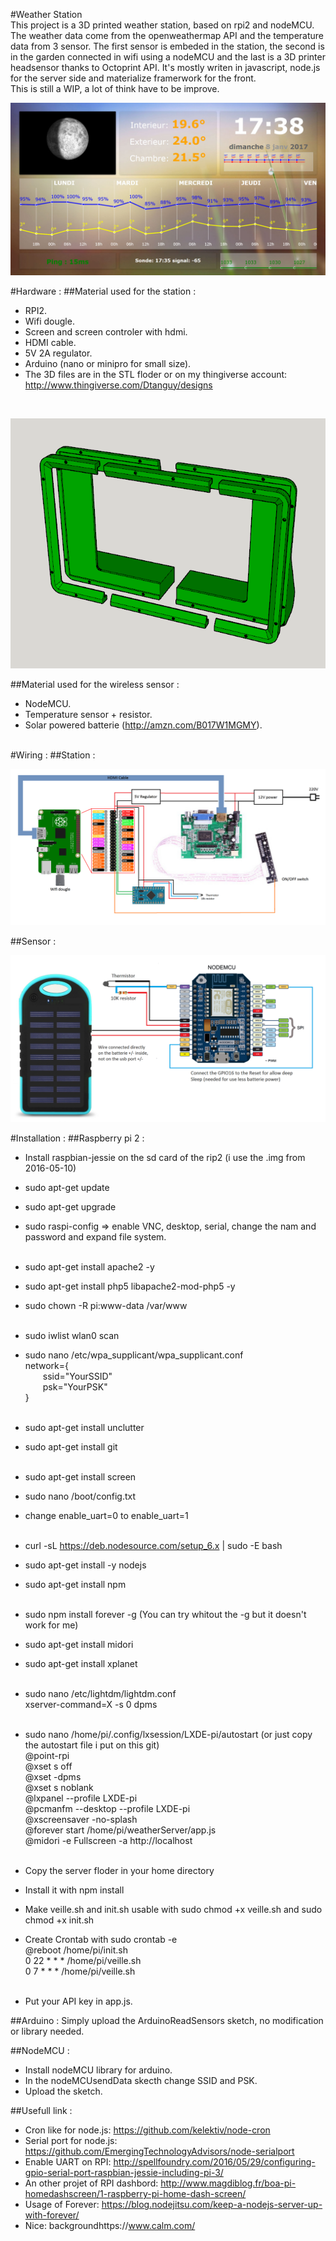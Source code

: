 #Weather Station
<br>
This project is a 3D printed weather station, based on rpi2 and nodeMCU. 
The weather data come from the openweathermap API and the temperature data from 3 sensor. 
The first sensor is embeded in the station, the second is in the garden connected in wifi using a nodeMCU and the last is a 3D printer headsensor thanks to Octoprint API. 
It's mostly writen in javascript, node.js for the server side and materialize framerwork for the front.
<br>
This is still a WIP, a lot of think have to be improve.

<p align="center">
	<img src="https://raw.githubusercontent.com/dtanguy/weatherstation/master/img/p1.jpg">
</p>

<!--<br>
<p align="center">
	<img src="https://raw.githubusercontent.com/dtanguy/weatherstation/master/img/p2.png">
</p>
<br>-->

#Hardware :
##Material used for the station :
- RPI2.
- Wifi dougle.
- Screen and screen controler with hdmi.
- HDMI cable.
- 5V 2A regulator.
- Arduino (nano or minipro for small size). 
- The 3D files are in the STL floder or on my thingiverse account: http://www.thingiverse.com/Dtanguy/designs
<br>
<p align="center">
	<img src="https://raw.githubusercontent.com/dtanguy/weatherstation/master/img/p2.png" style="height: 400px;">
</p>


##Material used for the wireless sensor :
- NodeMCU.
- Temperature sensor + resistor.
- Solar powered batterie (http://amzn.com/B017W1MGMY).
<br><br>

#Wiring :
##Station :
<p align="center">
	<img src="https://raw.githubusercontent.com/dtanguy/weatherstation/master/img/StationSchematic.png">
</p>

##Sensor :
<p align="center">
	<img src="https://raw.githubusercontent.com/dtanguy/weatherstation/master/img/WirelessSensorSchematic.png">
</p>


#Installation :
##Raspberry pi 2 :

- Install raspbian-jessie on the sd card of the rip2 (i use the .img from 2016-05-10)
- sudo apt-get update
- sudo apt-get upgrade
- sudo raspi-config => enable VNC, desktop, serial, change the nam and password and expand file system.
<br><br>

- sudo apt-get install apache2 -y
- sudo apt-get install php5 libapache2-mod-php5 -y
- sudo chown -R pi:www-data /var/www
<br><br>

- sudo iwlist wlan0 scan
- sudo nano /etc/wpa_supplicant/wpa_supplicant.conf
<br>network={
<br>&emsp;&emsp;ssid="YourSSID"
<br>&emsp;&emsp;psk="YourPSK"
<br>}
<br><br>

- sudo apt-get install unclutter
- sudo apt-get install git
<br><br>

- sudo apt-get install screen 
- sudo nano /boot/config.txt
- change enable_uart=0 to enable_uart=1
<br><br>

- curl -sL https://deb.nodesource.com/setup_6.x | sudo -E bash
- sudo apt-get install -y nodejs
- sudo apt-get install npm
<br><br>

- sudo npm install forever -g (You can try whitout the -g but it doesn't work for me)
- sudo apt-get install midori
- sudo apt-get install xplanet
<br><br>

- sudo nano /etc/lightdm/lightdm.conf
<br>xserver-command=X -s 0 dpms
<br><br>

- sudo nano /home/pi/.config/lxsession/LXDE-pi/autostart (or just copy the autostart file i put on this git)
<br>@point-rpi
<br>@xset s off
<br>@xset -dpms
<br>@xset s noblank
<br>@lxpanel --profile LXDE-pi
<br>@pcmanfm --desktop --profile LXDE-pi
<br>@xscreensaver -no-splash
<br>@forever start /home/pi/weatherServer/app.js
<br>@midori -e Fullscreen -a http://localhost
<br><br>

- Copy the server floder in your home directory
- Install it with npm install
- Make veille.sh and init.sh usable with sudo chmod +x veille.sh and sudo chmod +x init.sh
- Create Crontab with sudo crontab -e
<br>@reboot     /home/pi/init.sh
<br>0 22 * * *     /home/pi/veille.sh
<br>0 7 * * *     /home/pi/veille.sh 
<br><br>

- Put your API key in app.js.

##Arduino :
Simply upload the ArduinoReadSensors sketch, no modification or library needed.

##NodeMCU :
- Install nodeMCU library for arduino.
- In the nodeMCUsendData skecth change SSID and PSK.
- Upload the sketch.


##Usefull link :
- Cron like for node.js: https://github.com/kelektiv/node-cron
- Serial port for node.js: https://github.com/EmergingTechnologyAdvisors/node-serialport
- Enable UART on RPI: http://spellfoundry.com/2016/05/29/configuring-gpio-serial-port-raspbian-jessie-including-pi-3/
- An other projet of RPI dashbord: http://www.magdiblog.fr/boa-pi-homedashscreen/1-raspberry-pi-home-dash-screen/
- Usage of Forever: https://blog.nodejitsu.com/keep-a-nodejs-server-up-with-forever/
- Nice: backgroundhttps://www.calm.com/ 